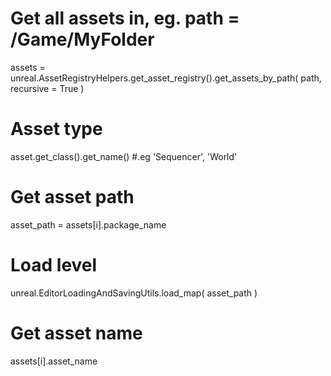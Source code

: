 # Get all assets in, eg. path = /Game/MyFolder
assets = unreal.AssetRegistryHelpers.get_asset_registry().get_assets_by_path( path, recursive = True )

# Asset type
asset.get_class().get_name() #.eg 'Sequencer', 'World'

# Get asset path
asset_path = assets[i].package_name

# Load level
unreal.EditorLoadingAndSavingUtils.load_map( asset_path )

# Get asset name
assets[i].asset_name 
